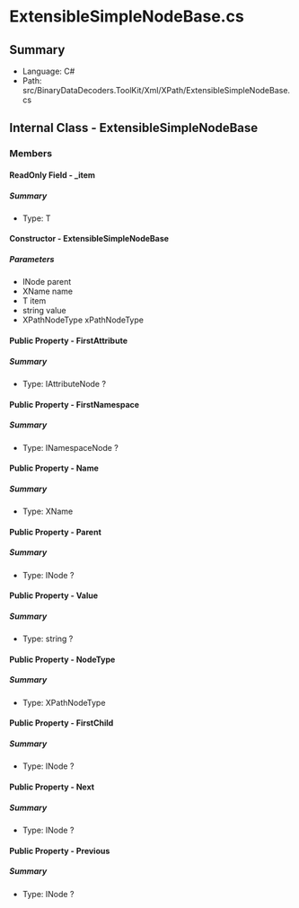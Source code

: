 ﻿# ExtensibleSimpleNodeBase.cs

## Summary

* Language: C#
* Path: src/BinaryDataDecoders.ToolKit/Xml/XPath/ExtensibleSimpleNodeBase.cs

## Internal Class - ExtensibleSimpleNodeBase

### Members

#### ReadOnly Field - _item

##### Summary

 * Type: T 

#### Constructor - ExtensibleSimpleNodeBase

#####  Parameters

 - INode parent 
 - XName name 
 - T item 
 - string value 
 - XPathNodeType xPathNodeType 

#### Public Property - FirstAttribute

##### Summary

 * Type: IAttributeNode ? 

#### Public Property - FirstNamespace

##### Summary

 * Type: INamespaceNode ? 

#### Public Property - Name

##### Summary

 * Type: XName 

#### Public Property - Parent

##### Summary

 * Type: INode ? 

#### Public Property - Value

##### Summary

 * Type: string ? 

#### Public Property - NodeType

##### Summary

 * Type: XPathNodeType 

#### Public Property - FirstChild

##### Summary

 * Type: INode ? 

#### Public Property - Next

##### Summary

 * Type: INode ? 

#### Public Property - Previous

##### Summary

 * Type: INode ? 

